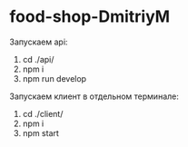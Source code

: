 # food-shop-DmitriyM
Запускаем api:
1)  cd ./api/
2)  npm i
3)  npm run develop



Запускаем клиент в отдельном терминале:
1)  cd ./client/
2)  npm i
3) npm start

